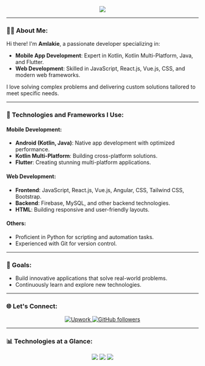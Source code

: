<link rel="stylesheet" href="https://cdnjs.cloudflare.com/ajax/libs/font-awesome/5.15.1/css/all.min.css" integrity="sha512-mBZTDmW/0LWfMCC6n2Cdqg3hTgRUW1XyHEeDLAMgBc9zIzUtoMyDbVZ4RJe5h6QQuBbgHfhrv8tK/RzwJMgd+RQ==" crossorigin="anonymous" />

<p align="center">
  <a href="https://github.com/DenverCoder1/readme-typing-svg"><img src="https://readme-typing-svg.herokuapp.com?lines=👋+Hello+there!;I'm+Amlakie;Expert+in+Mobile+and+Web+Development;&center=true&width=500&height=50"></a>
</p>

---

### 👨‍💻 About Me:
Hi there! I'm **Amlakie**, a passionate developer specializing in:
- **Mobile App Development**: Expert in Kotlin, Kotlin Multi-Platform, Java, and Flutter.
- **Web Development**: Skilled in JavaScript, React.js, Vue.js, CSS, and modern web frameworks.

I love solving complex problems and delivering custom solutions tailored to meet specific needs.

---

### 🚀 Technologies and Frameworks I Use:
#### **Mobile Development:**
- **Android (Kotlin, Java)**: Native app development with optimized performance.
- **Kotlin Multi-Platform**: Building cross-platform solutions.
- **Flutter**: Creating stunning multi-platform applications.

#### **Web Development:**
- **Frontend**: JavaScript, React.js, Vue.js, Angular, CSS, Tailwind CSS, Bootstrap.
- **Backend**: Firebase, MySQL, and other backend technologies.
- **HTML**: Building responsive and user-friendly layouts.

#### **Others:**
- Proficient in Python for scripting and automation tasks.
- Experienced with Git for version control.

---

### 🎯 Goals:
- Build innovative applications that solve real-world problems.
- Continuously learn and explore new technologies.

---

### 🌐 Let's Connect:
<p align="center">
  <a href="https://www.upwork.com/freelancers/~01c6cc31fafe0b9c97">
    <img src="https://camo.githubusercontent.com/7cd478b0991a2887b86b80b07f56e6d6c480aab0d41d28a1564d3bd3ebd59422/68747470733a2f2f696d672e736869656c64732e696f2f7374617469632f76313f7374796c653d666f722d7468652d6261646765266d6573736167653d5570776f726b26636f6c6f723d323232323232266c6f676f3d5570776f726b266c6f676f436f6c6f723d364644413434266c6162656c3d" alt="Upwork">
  </a>
  <a href="https://github.com/amlakie-t">
    <img alt="GitHub followers" title="Follow me on GitHub" src="https://img.shields.io/github/followers/amlakie-t?color=236ad3&labelColor=1155ba&style=for-the-badge&logo=github&label=Follow" />
  </a>
</p>

---

### 📊 Technologies at a Glance:
<p align="center">
  <img src="https://skillicons.dev/icons?i=androidstudio,java,kotlin,kotlinm,flutter" />
  <img src="https://skillicons.dev/icons?i=js,react,vue,angular,css,tailwind,bootstrap" />
  <img src="https://skillicons.dev/icons?i=html,firebase,mysql,py" />
</p>
